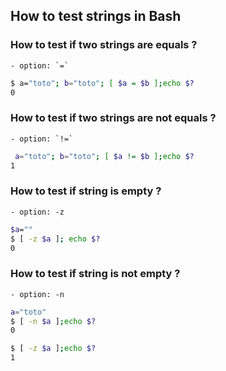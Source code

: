 ## How to test strings in Bash


### How to test if two strings are equals ?
	
	- option: `=`

```bash
$ a="toto"; b="toto"; [ $a = $b ];echo $?
0
```


### How to test if two strings are not equals ?

	- option: `!=`

```bash
 a="toto"; b="toto"; [ $a != $b ];echo $?
1
```

### How to test if string is empty ?

	- option: -z
```bash
$a=""
$ [ -z $a ]; echo $?
0
```

### How to test if string is not empty ?

	- option: -n

```bash
a="toto"
$ [ -n $a ];echo $?
0

$ [ -z $a ];echo $?
1
```















